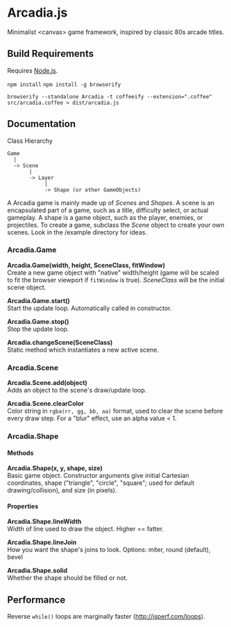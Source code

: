 # Arcadia.js

Minimalist &lt;canvas> game framework, inspired by classic 80s arcade titles.

## Build Requirements

Requires [Node.js](http://nodejs.org/download/). 

`npm install`
`npm install -g browserify`

`browserify --standalone Arcadia -t coffeeify --extension=".coffee" src/arcadia.coffee > dist/arcadia.js`

## Documentation

Class Hierarchy

```
Game
  |
  -> Scene
  	   |
  	   -> Layer
  	        |
  	        -> Shape (or other GameObjects)
```

A Arcadia game is mainly made up of _Scenes_ and _Shapes_. A scene is an encapsulated
part of a game, such as a title, difficulty select, or actual gameplay. A shape is a game object, such as the player, 
enemies, or projectiles. To create a game, subclass the _Scene_ object to create your own scenes. Look in 
the /example directory for ideas.

### Arcadia.Game

__Arcadia.Game(width, height, SceneClass, fitWindow)__  
Create a new game object with "native" width/height (game will be scaled to fit the 
browser viewport if `fitWindow` is true). _SceneClass_ will be the initial scene object.

__Arcadia.Game.start()__  
Start the update loop. Automatically called in constructor.

__Arcadia.Game.stop()__  
Stop the update loop.

__Arcadia.changeScene(SceneClass)__  
Static method which instantiates a new active scene.

### Arcadia.Scene
__Arcadia.Scene.add(object)__  
Adds an object to the scene's draw/update loop.

__Arcadia.Scene.clearColor__  
Color string in `rgba(rr, gg, bb, aa)` format, used to clear the scene before 
every draw step. For a "blur" effect, use an alpha value < 1. 

### Arcadia.Shape 

#### Methods

__Arcadia.Shape(x, y, shape, size)__  
Basic game object. Constructor arguments give initial Cartesian coordinates, 
shape ("triangle", "circle", "square"; used for default drawing/collision), and 
size (in pixels).

#### Properties

__Arcadia.Shape.lineWidth__  
Width of line used to draw the object. Higher == fatter.

__Arcadia.Shape.lineJoin__  
How you want the shape's joins to look. Options: miter, round (default), bevel

__Arcadia.Shape.solid__  
Whether the shape should be filled or not.

## Performance

Reverse `while()` loops are marginally faster (http://jsperf.com/loops).
